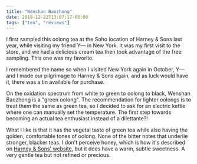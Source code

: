 ```yaml
---
title: "Wenshan Baozhong"
date: 2019-12-22T13:07:17-06:00
tags: ["tea", "reviews"]
---
```


I first sampled this oolong tea at the Soho location of Harney & Sons last year, while visiting my friend Y— in New York. It was my first visit to the store, and we had a delicious cream tea then took advantage of the free sampling. This one was my favorite.

I remembered the name so when I visited New York again in October, Y— and I made our pilgrimage to Harney & Sons again, and as luck would have it, there was a tin available for purchase.

On the oxidation spectrum from white to green to oolong to black, Wenshan Baozhong is a "green oolong". The recommendation for lighter oolongs is to treat them the same as green tea, so I decided to ask for an electric kettle where one can manually set the temperature. The first step towards becoming an actual tea enthusiast instead of a dilettante?!

What I like is that it has the vegetal taste of green tea while also having the golden, comfortable tones of oolong. None of the bitter notes that underlie stronger, blacker teas. I don't perceive honey, which is how it's described on [Harney & Sons' website][harney&sons], but it does have a warm, subtle sweetness. A very gentle tea but not refined or precious.

[harney&sons]: https://www.harney.com/products/wenshan-baozhong
